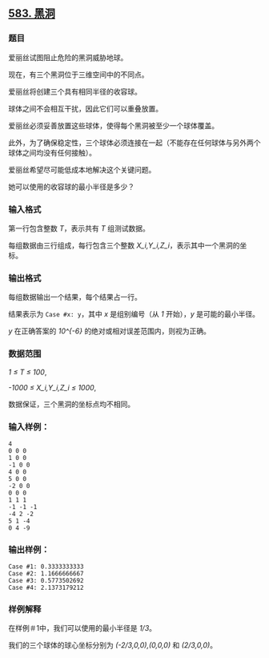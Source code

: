 ## [583. 黑洞](https://www.acwing.com/problem/content/585/)

### 题目

爱丽丝试图阻止危险的黑洞威胁地球。

现在，有三个黑洞位于三维空间中的不同点。

爱丽丝将创建三个具有相同半径的收容球。

球体之间不会相互干扰，因此它们可以重叠放置。

爱丽丝必须妥善放置这些球体，使得每个黑洞被至少一个球体覆盖。

此外，为了确保稳定性，三个球体必须连接在一起（不能存在任何球体与另外两个球体之间均没有任何接触）。

爱丽丝希望尽可能低成本地解决这个关键问题。

她可以使用的收容球的最小半径是多少？

### 输入格式

第一行包含整数 *T*，表示共有 *T* 组测试数据。

每组数据由三行组成，每行包含三个整数 *X_i,Y_i,Z_i*，表示其中一个黑洞的坐标。

### 输出格式

每组数据输出一个结果，每个结果占一行。

结果表示为 `Case #x: y`，其中 *x* 是组别编号（从 *1* 开始），*y* 是可能的最小半径。

*y* 在正确答案的 *10^{-6}* 的绝对或相对误差范围内，则视为正确。

### 数据范围

*1 ≤ T ≤ 100*,

*-1000 ≤ X_i,Y_i,Z_i ≤ 1000*,

数据保证，三个黑洞的坐标点均不相同。

### 输入样例：

```
4
0 0 0
1 0 0
-1 0 0
4 0 0
5 0 0
-2 0 0
0 0 0
1 1 1
-1 -1 -1
-4 2 -2
5 1 -4
0 4 -9
```

### 输出样例：

```
Case #1: 0.3333333333
Case #2: 1.1666666667
Case #3: 0.5773502692
Case #4: 2.1373179212
```

### 样例解释

在样例＃1中，我们可以使用的最小半径是 *1/3*。

我们的三个球体的球心坐标分别为 *(-2/3,0,0),(0,0,0)* 和 *(2/3,0,0)*。
